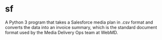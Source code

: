 # sf

A Python 3 program that takes a Salesforce media plan in .csv format and converts the data into an invoice summary, which is the standard document format used by the Media Delivery Ops team at WebMD.
